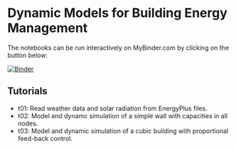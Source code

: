 # Dynamic Models for Building Energy Management

The notebooks can be run interactively on MyBinder.com by clicking on the button below:

[![Binder](https://mybinder.org/badge_logo.svg)](https://mybinder.org/v2/gh/cmg-git/dm4bem/HEAD)

## Tutorials
- t01: Read weather data and solar radiation from EnergyPlus files.
- t02: Model and dynamc simulation of a simple wall with capacities in all nodes.
- t03: Model and dynamic simulation of a cubic building with proportional feed-back control.

